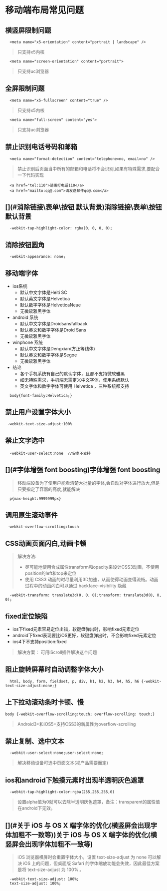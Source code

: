 # [](#移动端布局常见问题)移动端布局常见问题

## [](#横竖屏限制问题)横竖屏限制问题

```
  <meta name="x5-orientation" content="portrait | landscape" />

```

> 只支持x5内核

```
  <meta name="screen-orientation" content="portrait">

```

> 只支持uc浏览器

## [](#全屏限制问题)全屏限制问题

```
  <meta name="x5-fullscreen" content="true" />

```

> 只支持x5内核

```
  <meta name="full-screen" content="yes">

```

> 只支持uc浏览器

## [](#禁止识别电话号码和邮箱)禁止识别电话号码和邮箱

```
  <meta name="format-detection" content="telephone=no, email=no" />

```

> 禁止识别后页面当中所有的邮箱和电话将不会识别,如果有特殊需求,要配合一下代码实现

```
  <a href="tel:110">请拨打电话110</a>
  <a href="mailto:qq@.com">请发送邮件qq@.com</a>

```

## [](#消除链接\表单\按钮 默认背景)消除链接\表单\按钮 默认背景

```
  -webkit-tap-highlight-color: rgba(0, 0, 0, 0);

```

## [](#消除按钮圆角)消除按钮圆角

```
  -webkit-appearance: none;

```

## [](#移动端字体)移动端字体

*   ios系统
    *   默认中文字体是Heiti SC
    *   默认英文字体是Helvetica
    *   默认数字字体是HelveticaNeue
    *   无微软雅黑字体
*   android 系统
    *   默认中文字体是Droidsansfallback
    *   默认英文和数字字体是Droid Sans
    *   无微软雅黑字体
*   winphone 系统
    *   默认中文字体是Dengxian(方正等线体)
    *   默认英文和数字字体是Segoe
    *   无微软雅黑字体
*   结论
    *   各个手机系统有自己的默认字体，且都不支持微软雅黑
    *   如无特殊需求，手机端无需定义中文字体，使用系统默认
    *   英文字体和数字字体可使用 Helvetica ，三种系统都支持

```
  body{font-family:Helvetica;}

```

## [](#禁止用户设置字体大小)禁止用户设置字体大小

```
 -webkit-text-size-adjust:100%

```

## [](#禁止文字选中)禁止文字选中

```
  -webkit-user-select:none  //安卓不支持

```

## [](#字体增强 font boosting)字体增强 font boosting

> 移动端设备为了使用户能看清楚大批量的字体,会自动对字体进行放大,但是只要指定了容器的高度,就能解决

```
  p{max-height:9999999px}

```

## [](#调用原生滚动事件)调用原生滚动事件

```
 -webkit-overflow-scrolling:touch

```

## [](#CSS动画页面闪白,动画卡顿)CSS动画页面闪白,动画卡顿

> 解决方法:
>
> *   尽可能地使用合成属性transform和opacity来设计CSS3动画，不使用position的left和top来定位
> *   使用 CSS3 动画的时尽量利用3D加速，从而使得动画变得流畅。动画过程中的动画闪白可以通过 backface-visibility 隐藏

```
  -webkit-transform: translate3d(0, 0, 0);transform: translate3d(0, 0, 0);

```

## [](#fixed定位缺陷)fixed定位缺陷

*   ios下fixed元素容易定位出错，软键盘弹出时，影响fixed元素定位
*   android下fixed表现要比iOS更好，软键盘弹出时，不会影响fixed元素定位
*   ios4下不支持position:fixed

> 解决方案： 可用iScroll插件解决这个问题

## [](#阻止旋转屏幕时自动调整字体大小)阻止旋转屏幕时自动调整字体大小

```
  html, body, form, fieldset, p, div, h1, h2, h3, h4, h5, h6 {-webkit-text-size-adjust:none;}

```

## [](#上下拉动滚动条时卡顿、慢)上下拉动滚动条时卡顿、慢

```
body {-webkit-overflow-scrolling:touch; overflow-scrolling: touch;}

```

> Android3+和iOS5+支持CSS3的新属性为overflow-scrolling

## [](#禁止复制、选中文本)禁止复制、选中文本

```
  -webkit-user-select:none;user-select:none;

```

> 解决移动设备可选中页面文本(视产品需要而定)

## [](#ios和android下触摸元素时出现半透明灰色遮罩)ios和android下触摸元素时出现半透明灰色遮罩

```
  -webkit-tap-highlight-color:rgba(255,255,255,0)

```

> 设置alpha值为0就可以去除半透明灰色遮罩，备注：transparent的属性值在android下无效。

## [](#关于 iOS 与 OS X 端字体的优化(横竖屏会出现字体加粗不一致等))关于 iOS 与 OS X 端字体的优化(横竖屏会出现字体加粗不一致等)

> iOS 浏览器横屏时会重置字体大小，设置 text-size-adjust 为 none 可以解决 iOS 上的问题，但桌面版 Safari 的字体缩放功能会失效，因此最佳方案是将 text-size-adjust 为 100% 。

```
  -webkit-text-size-adjust: 100%;
  text-size-adjust: 100%;

```

